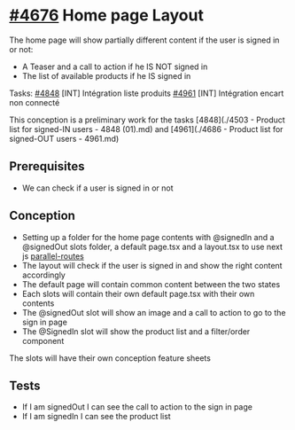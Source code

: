 # [#4676](https://dev.azure.com/coexya-dgl/RealT.CSM/_workitems/edit/4676/) Home page Layout

The home page will show partially different content if the user is signed in or not:

- A Teaser and a call to action if he IS NOT signed in
- The list of available products if he IS signed in

Tasks:
[#4848](https://dev.azure.com/coexya-dgl/RealT.CSM/_workitems/edit/4848) [INT] Intégration liste produits
[#4961](https://dev.azure.com/coexya-dgl/RealT.CSM/_workitems/edit/4961) [INT] Intégration encart non connecté

This conception is a preliminary work for the tasks [4848](./4503 - Product list for signed-IN users - 4848 (01).md) and [4961](./4686 - Product list for signed-OUT users - 4961.md)

## Prerequisites

- We can check if a user is signed in or not

## Conception

- Setting up a folder for the home page contents with @signedIn and a @signedOut slots folder, a default page.tsx and a layout.tsx to use next js [parallel-routes](https://nextjs.org/docs/app/building-your-application/routing/parallel-routes)
- The layout will check if the user is signed in and show the right content accordingly
- The default page will contain common content between the two states
- Each slots will contain their own default page.tsx with their own contents
- The @signedOut slot will show an image and a call to action to go to the sign in page
- The @SignedIn slot will show the product list and a filter/order component

The slots will have their own conception feature sheets

## Tests

- If I am signedOut I can see the call to action to the sign in page
- If I am signedIn I can see the product list
